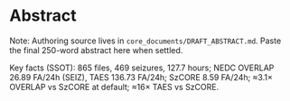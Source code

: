 # Abstract

Note: Authoring source lives in `core_documents/DRAFT_ABSTRACT.md`. Paste the final 250-word abstract here when settled.

Key facts (SSOT): 865 files, 469 seizures, 127.7 hours; NEDC OVERLAP 26.89 FA/24h (SEIZ), TAES 136.73 FA/24h; SzCORE 8.59 FA/24h; ≈3.1× OVERLAP vs SzCORE at default; ≈16× TAES vs SzCORE.
